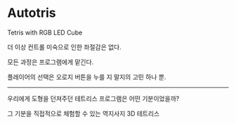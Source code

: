 # Autotris
Tetris with RGB LED Cube

더 이상 컨트롤 미숙으로 인한 좌절감은 없다. 

모든 과정은 프로그램에게 맡긴다.

플레이어의 선택은 오로지 버튼을 누를 지 말지의 고민 하나 뿐.




----
우리에게 도형을 던져주던 테트리스 프로그램은 어떤 기분이었을까? 

그 기분을 직접적으로 체험할 수 있는 역지사지 3D 테트리스
